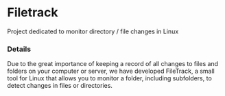 <h1>Filetrack</h1>

Project dedicated to monitor directory / file changes in Linux

<h3>Details</h3>

Due to the great importance of keeping a record of all changes to files and folders on your computer or server, we have developed FileTrack, a small tool for Linux that allows you to monitor a folder, including subfolders, to detect changes in files or directories.
